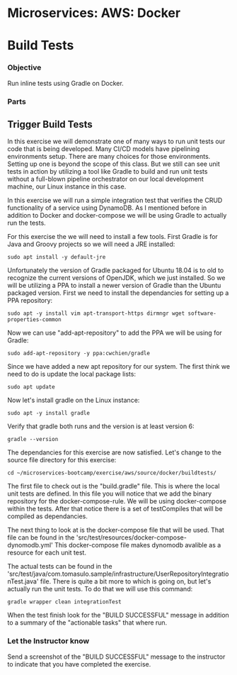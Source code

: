 # Microservices: AWS: Docker
# Build Tests

### Objective

Run inline tests using Gradle on Docker.

### Parts



## Trigger Build Tests

In this exercise we will demonstrate one of many ways to run unit tests our code that is being developed.  Many CI/CD models have pipelining environments setup.  There are many choices for those environments. Setting up one is beyond the scope of this class.  But we still can see unit tests in action by utilizing a tool like Gradle to build and run unit tests without a full-blown pipeline orchestrator on our local development machine, our Linux instance in this case.

In this exercise we will run a simple integration test that verifies the CRUD functionality of a service using DynamoDB. As I mentioned before in addition to Docker and docker-compose we will be using Gradle to actually run the tests.

For this exercise the we will need to install a few tools.  First Gradle is for Java and Groovy projects so we will need a JRE installed:

~~~shell
sudo apt install -y default-jre
~~~

Unfortunately the version of Gradle packaged for Ubuntu 18.04 is to old to recognize the current versions of OpenJDK, which we just installed.  So we will be utilizing a PPA to install a newer version of Gradle than the Ubuntu packaged version.  First we need to install the dependancies for setting up a PPA repository:

~~~shell
sudo apt -y install vim apt-transport-https dirmngr wget software-properties-common
~~~

Now we can use "add-apt-repository" to add the PPA we will be using for Gradle:

~~~shell
sudo add-apt-repository -y ppa:cwchien/gradle
~~~

Since we have added a new apt repository for our system.  The first think we need to do is update the local package lists:

~~~shell
sudo apt update
~~~

Now let's install gradle on the Linux instance:

~~~shell
sudo apt -y install gradle
~~~

Verify that gradle both runs and the version is at least version 6:

~~~shell
gradle --version
~~~

The dependancies for this exercise are now satisfied.  Let's change to the source file directory for this exercise:

~~~shell
cd ~/microservices-bootcamp/exercise/aws/source/docker/buildtests/
~~~

The first file to check out is the "build.gradle" file. This is where the local unit tests are defined. In this file you will notice that we add the binary repository for the docker-compose-rule. We will be using docker-compose within the tests. After that notice there is a set of testCompiles that will be compiled as dependancies.

The next thing to look at is the docker-compose file that will be used.  That file can be found in the 'src/test/resources/docker-compose-dynomodb.yml'  This docker-compose file makes dynomodb avalible as a resource for each unit test.

The actual tests can be found in the 'src/test/java/com.tomasulo.sample/infrastructure/UserRepositoryIntegrationTest.java' file.  There is quite a bit more to which is going on, but let's actually run the unit tests.  To do that we will use this command:

~~~shell
gradle wrapper clean integrationTest
~~~

When the test finish look for the "BUILD SUCCESSFUL" message in addition to a summary of the "actionable tasks" that where run.

### Let the Instructor know

Send a screenshot of the "BUILD SUCCESSFUL" message to the instructor to indicate that you have completed the exercise.

